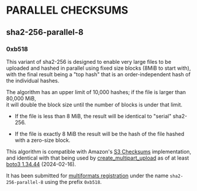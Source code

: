 # PARALLEL CHECKSUMS

## sha2-256-parallel-8

### 0xb518

This variant of sha2-256 is designed to enable very large files
to be uploaded and hashed in parallel using fixed size blocks
(8MiB to start with), with the final result being a "top hash"
that is an order-independent hash of the individual hashes.

The algorithm has an upper limit of 10,000 hashes;
if the file is larger than 80,000 MiB,\
it will double the block size until the number of blocks
is under that limit.

* If the file is less than 8 MiB,
  the result will be identical to "serial" sha2-256.

* If the file is exactly 8 MiB
  the result will be the hash of the file hashed with a zero-size block.

This algorithm is compatible with Amazon's 
[S3 Checksums](https://aws.amazon.com/blogs/aws/new-additional-checksum-algorithms-for-amazon-s3/)
implementation, and identical with that being used by
[create_multipart_upload](https://boto3.amazonaws.com/v1/documentation/api/latest/reference/services/s3/client/create_multipart_upload.html)
as of at least [boto3 1.34.44](https://pypi.org/project/boto3/1.34.44/) 
(2024-02-16).

It has been submitted for
[multiformats registration](https://github.com/multiformats/multiformats/blob/master/contributing.md#multiformats-registrations)
under the name `sha2-256-parallel-8` using the prefix `0xb518`.
